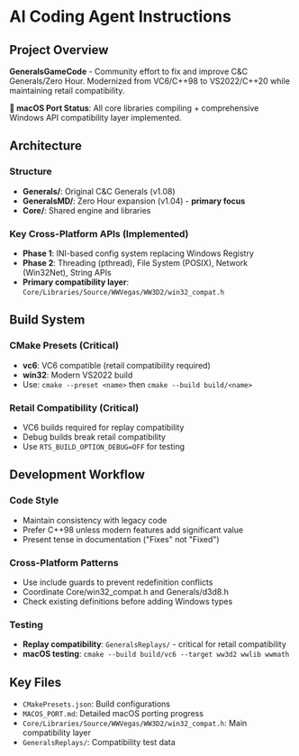# AI Coding Agent Instructions

## Project Overview

**GeneralsGameCode** - Community effort to fix and improve C&C Generals/Zero Hour. Modernized from VC6/C++98 to VS2022/C++20 while maintaining retail compatibility.

**🚀 macOS Port Status**: All core libraries compiling + comprehensive Windows API compatibility layer implemented.

## Architecture

### Structure
- **Generals/**: Original C&C Generals (v1.08) 
- **GeneralsMD/**: Zero Hour expansion (v1.04) - **primary focus**
- **Core/**: Shared engine and libraries

### Key Cross-Platform APIs (Implemented)
- **Phase 1**: INI-based config system replacing Windows Registry
- **Phase 2**: Threading (pthread), File System (POSIX), Network (Win32Net), String APIs
- **Primary compatibility layer**: `Core/Libraries/Source/WWVegas/WW3D2/win32_compat.h`

## Build System

### CMake Presets (Critical)
- **vc6**: VC6 compatible (retail compatibility required)
- **win32**: Modern VS2022 build
- Use: `cmake --preset <name>` then `cmake --build build/<name>`

### Retail Compatibility (Critical)
- VC6 builds required for replay compatibility
- Debug builds break retail compatibility
- Use `RTS_BUILD_OPTION_DEBUG=OFF` for testing

## Development Workflow

### Code Style
- Maintain consistency with legacy code
- Prefer C++98 unless modern features add significant value
- Present tense in documentation ("Fixes" not "Fixed")

### Cross-Platform Patterns
- Use include guards to prevent redefinition conflicts
- Coordinate Core/win32_compat.h and Generals/d3d8.h
- Check existing definitions before adding Windows types

### Testing
- **Replay compatibility**: `GeneralsReplays/` - critical for retail compatibility
- **macOS testing**: `cmake --build build/vc6 --target ww3d2 wwlib wwmath`

## Key Files
- `CMakePresets.json`: Build configurations
- `MACOS_PORT.md`: Detailed macOS porting progress  
- `Core/Libraries/Source/WWVegas/WW3D2/win32_compat.h`: Main compatibility layer
- `GeneralsReplays/`: Compatibility test data